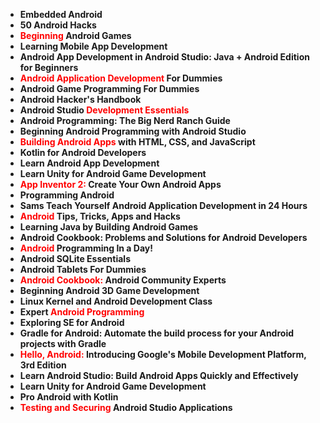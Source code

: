 <ul>
                                <li><b><a target="_blank" href="https://github.com/manjunath5496/Scope-of-Android-Mobile-Application-Development-in-India/blob/master/and(1).pdf" style="text-decoration:none;">Embedded Android </a></b></li>
                                <li><b><a target="_blank" href="https://github.com/manjunath5496/Scope-of-Android-Mobile-Application-Development-in-India/blob/master/and(2).pdf" style="text-decoration:none;">50 Android Hacks</a></b></li>
                                <li><b><a target="_blank" href="https://github.com/manjunath5496/Scope-of-Android-Mobile-Application-Development-in-India/blob/master/and(3).pdf" style="text-decoration:none;"><span style ="color:red">Beginning</span> Android Games</a></b></li>
                               
<li><b><a target="_blank" href="https://github.com/manjunath5496/Scope-of-Android-Mobile-Application-Development-in-India/blob/master/and(4).pdf" style="text-decoration:none;">Learning Mobile App Development</a></b></li>
                                <li><b><a target="_blank" href="https://github.com/manjunath5496/Scope-of-Android-Mobile-Application-Development-in-India/blob/master/and(5).pdf" style="text-decoration:none;">Android App Development in Android Studio: Java + Android Edition for Beginners </a></b></li>
                                
 <li><b><a target="_blank" href="https://github.com/manjunath5496/Scope-of-Android-Mobile-Application-Development-in-India/blob/master/and(6).pdf" style="text-decoration:none;"><span style ="color:red">Android Application Development</span> For Dummies</a></b></li>
                          
<li><b><a target="_blank" href="https://github.com/manjunath5496/Scope-of-Android-Mobile-Application-Development-in-India/blob/master/and(7).rar" style="text-decoration:none;">Android Game Programming For Dummies</a></b></li>
                                <li><b><a target="_blank" href="https://github.com/manjunath5496/Scope-of-Android-Mobile-Application-Development-in-India/blob/master/and(8).pdf" style="text-decoration:none;">Android Hacker's Handbook</a></b></li>
                                <li><b><a target="_blank" href="https://github.com/manjunath5496/Scope-of-Android-Mobile-Application-Development-in-India/blob/master/and(9).pdf" style="text-decoration:none;">Android Studio 
  <span style ="color:red">Development Essentials</span></a></b></li>
                               
<li><b><a target="_blank" href="https://github.com/manjunath5496/Scope-of-Android-Mobile-Application-Development-in-India/blob/master/and(10).pdf" style="text-decoration:none;">Android Programming: The Big Nerd Ranch Guide</a></b></li>
                                <li><b><a target="_blank" href="https://github.com/manjunath5496/Scope-of-Android-Mobile-Application-Development-in-India/blob/master/and(11).pdf" style="text-decoration:none;">Beginning Android Programming with Android Studio</a></b></li>
                                <li><b><a target="_blank" href="https://github.com/manjunath5496/Scope-of-Android-Mobile-Application-Development-in-India/blob/master/and(12).pdf" style="text-decoration:none;"><span style ="color:red">Building Android Apps</span> with
HTML, CSS, and JavaScript</a></b></li>
 <li><b><a target="_blank" href="https://github.com/manjunath5496/Scope-of-Android-Mobile-Application-Development-in-India/blob/master/and(13).pdf" style="text-decoration:none;">Kotlin for Android Developers</a></b></li>  
 
<li><b><a target="_blank" href="https://github.com/manjunath5496/Scope-of-Android-Mobile-Application-Development-in-India/blob/master/and(14).pdf" style="text-decoration:none;">Learn Android App Development </a></b></li>
                                <li><b><a target="_blank" href="https://github.com/manjunath5496/Scope-of-Android-Mobile-Application-Development-in-India/blob/master/and(15).pdf" style="text-decoration:none;">Learn Unity for Android Game Development</a></b></li>
                                <li><b><a target="_blank" href="https://github.com/manjunath5496/Scope-of-Android-Mobile-Application-Development-in-India/blob/master/and(16).rar" style="text-decoration:none;"><span style ="color:red">App Inventor 2:</span>
Create Your Own Android Apps</a></b></li>
                               
<li><b><a target="_blank" href="https://github.com/manjunath5496/Scope-of-Android-Mobile-Application-Development-in-India/blob/master/and(17).pdf" style="text-decoration:none;">Programming Android</a></b></li>
                                <li><b><a target="_blank" href="https://github.com/manjunath5496/Scope-of-Android-Mobile-Application-Development-in-India/blob/master/and(18).pdf" style="text-decoration:none;">Sams Teach Yourself Android Application Development in 24 Hours </a></b></li>
                                
 <li><b><a target="_blank" href="https://github.com/manjunath5496/Scope-of-Android-Mobile-Application-Development-in-India/blob/master/and(19).pdf" style="text-decoration:none;"><span style ="color:red">Android</span> Tips, Tricks, Apps and Hacks </a></b></li>
                          
<li><b><a target="_blank" href="https://github.com/manjunath5496/Scope-of-Android-Mobile-Application-Development-in-India/blob/master/and(20).pdf" style="text-decoration:none;">Learning Java by Building Android Games </a></b></li>
                                <li><b><a target="_blank" href="https://github.com/manjunath5496/Scope-of-Android-Mobile-Application-Development-in-India/blob/master/and(22).pdf" style="text-decoration:none;">Android Cookbook: Problems and Solutions for Android Developers</a></b></li>
                                <li><b><a target="_blank" href="https://github.com/manjunath5496/Scope-of-Android-Mobile-Application-Development-in-India/blob/master/and(23).pdf" style="text-decoration:none;"><span style ="color:red">Android</span> Programming In a Day!</a></b></li>
                               
<li><b><a target="_blank" href="https://github.com/manjunath5496/Scope-of-Android-Mobile-Application-Development-in-India/blob/master/and(24).pdf" style="text-decoration:none;">Android SQLite Essentials</a></b></li>
                                <li><b><a target="_blank" href="https://github.com/manjunath5496/Scope-of-Android-Mobile-Application-Development-in-India/blob/master/and(25).rar" style="text-decoration:none;">Android Tablets For Dummies </a></b></li>
                                
 <li><b><a target="_blank" href="https://github.com/manjunath5496/Scope-of-Android-Mobile-Application-Development-in-India/blob/master/and(26).pdf" style="text-decoration:none;"><span style ="color:red">Android Cookbook:</span> Android Community Experts</a></b></li>
                          
<li><b><a target="_blank" href="https://github.com/manjunath5496/Scope-of-Android-Mobile-Application-Development-in-India/blob/master/and(27).pdf" style="text-decoration:none;">Beginning Android 3D Game Development</a></b></li>
                                <li><b><a target="_blank" href="https://github.com/manjunath5496/Scope-of-Android-Mobile-Application-Development-in-India/blob/master/and(29).pdf" style="text-decoration:none;">Linux Kernel and Android Development Class</a></b></li>
                                <li><b><a target="_blank" href="https://github.com/manjunath5496/Scope-of-Android-Mobile-Application-Development-in-India/blob/master/and(30).pdf" style="text-decoration:none;">Expert 
  <span style ="color:red">Android Programming</span></a></b></li>
                               
<li><b><a target="_blank" href="https://github.com/manjunath5496/Scope-of-Android-Mobile-Application-Development-in-India/blob/master/and(31).pdf" style="text-decoration:none;">Exploring SE for Android</a></b></li>
                                <li><b><a target="_blank" href="https://github.com/manjunath5496/Scope-of-Android-Mobile-Application-Development-in-India/blob/master/and(32).pdf" style="text-decoration:none;">Gradle for Android: Automate the build process for your Android projects with Gradle</a></b></li>
                                <li><b><a target="_blank" href="https://github.com/manjunath5496/Scope-of-Android-Mobile-Application-Development-in-India/blob/master/and(33).pdf" style="text-decoration:none;"><span style ="color:red">Hello, Android:</span>
Introducing Google's Mobile Development Platform, 3rd Edition</a></b></li>
 <li><b><a target="_blank" href="https://github.com/manjunath5496/Scope-of-Android-Mobile-Application-Development-in-India/blob/master/and(34).pdf" style="text-decoration:none;">Learn Android Studio: Build Android Apps Quickly and Effectively</a></b></li>  
 
<li><b><a target="_blank" href="https://github.com/manjunath5496/Scope-of-Android-Mobile-Application-Development-in-India/blob/master/and(35).pdf" style="text-decoration:none;">Learn Unity for Android Game Development </a></b></li>
                                <li><b><a target="_blank" href="https://github.com/manjunath5496/Scope-of-Android-Mobile-Application-Development-in-India/blob/master/and(36).pdf" style="text-decoration:none;">Pro Android with Kotlin</a></b></li>
                                <li><b><a target="_blank" href="https://github.com/manjunath5496/Scope-of-Android-Mobile-Application-Development-in-India/blob/master/and(37).pdf" style="text-decoration:none;"><span style ="color:red">Testing and Securing</span> Android Studio
Applications</a></b></li>
                               

 
 
 
 
 
 
                                
                                
</ul>
